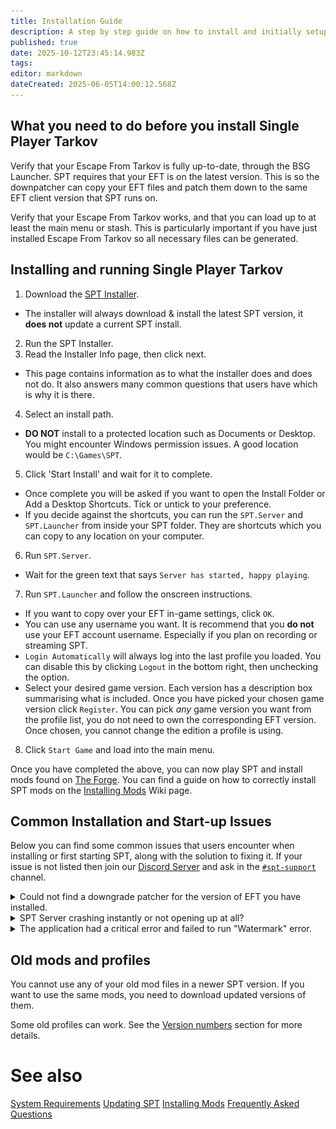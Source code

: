 ```yaml
---
title: Installation Guide
description: A step by step guide on how to install and initially setup Single Player Tarkov.
published: true
date: 2025-10-12T23:45:14.983Z
tags: 
editor: markdown
dateCreated: 2025-06-05T14:00:12.568Z
---
```


## What you need to do before you install Single Player Tarkov
Verify that your Escape From Tarkov is fully up-to-date, through the BSG Launcher.
SPT requires that your EFT is on the latest version. This is so the downpatcher can copy your EFT files and patch them down to the same EFT client version that SPT runs on.

Verify that your Escape From Tarkov works, and that you can load up to at least the main menu or stash.
This is particularly important if you have just installed Escape From Tarkov so all necessary files can be generated.

## Installing and running Single Player Tarkov

1. Download the [SPT Installer](https://forge.sp-tarkov.com/installer).
 - The installer will always download & install the latest SPT version, it **does not** update a current SPT install.
2. Run the SPT Installer.
3. Read the Installer Info page, then click next.
 - This page contains information as to what the installer does and does not do. It also answers many common questions that users have which is why it is there.
4. Select an install path. 
 - **DO NOT** install to a protected location such as Documents or Desktop. You might encounter Windows permission issues. A good location would be `C:\Games\SPT`.
5. Click 'Start Install' and wait for it to complete.
 - Once complete you will be asked if you want to open the Install Folder or Add a Desktop Shortcuts. Tick or untick to your preference.
  - If you decide against the shortcuts, you can run the `SPT.Server` and `SPT.Launcher` from inside your SPT folder. They are shortcuts which you can copy to any location on your computer.
6. Run `SPT.Server`.
 - Wait for the green text that says `Server has started, happy playing`.
7. Run `SPT.Launcher` and follow the onscreen instructions.
 - If you want to copy over your EFT in-game settings, click `OK`. 
 - You can use any username you want. It is recommend that you **do not** use your EFT account username. Especially if you plan on recording or streaming SPT.
 - `Login Automatically` will always log into the last profile you loaded. You can disable this by clicking `Logout` in the bottom right, then unchecking the option.
 - Select your desired game version. Each version has a description box summarising what is included. Once you have picked your chosen game version click `Register`. You can pick *any* game version you want from the profile list, you do not need to own the corresponding EFT version. Once chosen, you cannot change the edition a profile is using.
8. Click `Start Game` and load into the main menu.

Once you have completed the above, you can now play SPT and install mods found on [The Forge](https://forge.sp-tarkov.com/). You can find a guide on how to correctly install SPT mods on the [Installing Mods](https://wiki.sp-tarkov.com/Installing_Mods) Wiki page.

## Common Installation and Start-up Issues
Below you can find some common issues that users encounter when installing or first starting SPT, along with the solution to fixing it. If your issue is not listed then join our [Discord Server](http://discord.sp-tarkov.com/) and ask in the [`#spt-support`](https://discord.com/channels/875684761291599922/1172730102119944222) channel.

<details>
<summary>Could not find a downgrade patcher for the version of EFT you have installed.</summary>

<img src="/installernewpatch.png" style="border: 2px solid grey;" alt="Patcher Error">

  There is a new EFT update and either the SPT Development Team needs to update the downpatcher or you have not updated your EFT via the BSG Launcher.

</details>

<details>
<summary>SPT Server crashing instantly or not opening up at all?</summary>
Install both of the below .NET programs. If it states that they are already installed, then use the repair option. Restart your system after.
  
[Runtime 9.0.9](https://dotnet.microsoft.com/en-us/download/dotnet/thank-you/runtime-9.0.9-windows-x64-installer)
[ASP.NET 9.0.9](https://dotnet.microsoft.com/en-us/download/dotnet/thank-you/runtime-aspnetcore-9.0.9-windows-x64-installer)

</details>

<details>
<summary>The application had a critical error and failed to run "Watermark" error.</summary>

<img src="/failedshortcuts.png" style="border: 2px solid grey;" alt="Watermark Error">

This happens because you have moved the `SPT.Server` and/or the `SPT.Launcher`, out of your `[game folder]\SPT` folder. 
You will need to move these back into your SPT install folder and create desktop shortcuts of these. You can do this by right-clicking the executables and then Send To > Desktop (Shortcut). The shortcuts to the two are made by the installer inside your game folder.
</details>

## Old mods and profiles
You cannot use any of your old mod files in a newer SPT version. If you want to use the same mods, you need to download updated versions of them.

Some old profiles can work. See the [Version numbers](https://wiki.sp-tarkov.com/Updating_SPT#version-numbers) section for more details.

# See also
[System Requirements](/system-requirements)
[Updating SPT](/Updating_SPT)
[Installing Mods](/Installing_Mods)
[Frequently Asked Questions](/FAQs_40)
